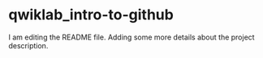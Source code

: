 # qwiklab_intro-to-github
I am editing the README file. Adding some more details about the project description.
